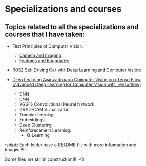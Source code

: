 # Specializations and courses

## Topics related to all the specializations and courses that I have taken:

- Fisrt Principles of Computer Vision:
  - <a href="Fisrt Principles of Computer Vision/Camera and Imaging/README.md"> Camera and Imaging	</a>
  - <a href="Fisrt Principles of Computer Vision/Features and Boundaries/README.md"> Features and Boundaries	</a>

- ROS2 Self Driving Car with Deep Learning and Computer Vision:

- <a href="Advanced Deep Learning For Computer Vision with Tensorflow/README.md"> Deep Learning Avanzado para Computer Vision con TensorFlow (Advanced Deep Learning for Computer Vision with Tensorflow) </a>
  - DNN
  - CNN
  - VGG16 Convolutional Neural Network
  - GRAD-CAM Visualization
  - Transfer learning
  - Embeddings
  - Deep Clustering
  - Reinforecement Learning:
    - Q-Learning

:shipit: Each folder have a README file with more information and images!!!!! 

Some files are still in construction!!!! <3 
